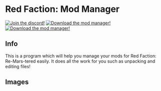 # Red Faction: Mod Manager

[![Join the discord!](https://img.shields.io/badge/Discord-Red%20Faction-critical.svg?style=for-the-badge&logo=discord)](https://discord.gg/redfaction) [![Download the mod manager!](https://img.shields.io/badge/Releases-Mod%20Manager-blueviolet.svg?style=for-the-badge&logo=GitHub)](https://github.com/SimpleArrows/RFMM/releases) [![Download the mod manager!](https://img.shields.io/badge/Progress-View%20Progress-informational.svg?style=for-the-badge&logo=GitHub)](https://github.com/SimpleArrows/RFMM/projects/1)

## Info

This is a program which will help you manage your mods for Red Faction: Re-Mars-tered easily. It does all the work for you such as unpacking and editing files!

## Images

